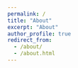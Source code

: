 ```yaml
---
permalink: /
title: "About"
excerpt: "About"
author_profile: true
redirect_from: 
  - /about/
  - /about.html
---
```


<!-- I am the WTW Research Fellow at the Smith School of Enterprise and the Environment at the University of Oxford. My research focuses on the economics and finance of climate change and biodiversity loss. I use this website to signpost to code repositories, showcase published research and host various teaching materials. -->
